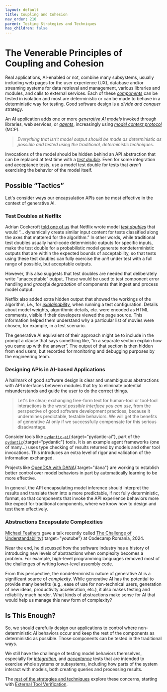 ```yaml
---
layout: default
title: Coupling and Cohesion
nav_order: 210
parent: Testing Strategies and Techniques
has_children: false
---
```


# The Venerable Principles of Coupling and Cohesion

Real applications, AI-enabled or not, combine many subsystems, usually including web pages for the user experience (UX), database and/or streaming systems for data retrieval and management, various libraries and modules, and calls to external services. Each of these [_components_]({{site.glossaryurl}}/#component) can be tested in isolation and most are deterministic or can be made to behave in a deterministic way for testing. Good software design is a _divide and conquer_ strategy. 

An AI application adds one or more [_generative AI models_]({{site.glossaryurl}}/#generative-ai-model) invoked through libraries, web services, or [_agents_]({{site.glossaryurl}}/#agent), increasingly using [_model context protocol_]({{site.glossaryurl}}/#model-context-protocol) (MCP). 

> _Everything that isn't model output should be made as deterministic as possible and tested using the traditional, deterministic techniques._ 

Invocations of the model should be hidden behind an API abstraction that can be replaced at test time with a [_test double_]({{site.glossaryurl}}/#test-double). Even for some integration and acceptance tests, use a model test double for tests that _aren't_ exercising the behavior of the model itself.

## Possible &ldquo;Tactics&rdquo;

Let's consider ways our encapsulation APIs can be most effective in the context of generative AI.

### Test Doubles at Netflix

Adrian Cockcroft [told one of us]({{site.baseurl}}/testing-problems/#is-this-really-a-new-problem) that Netflix wrote model [_test doubles_]({{site.glossaryurl}}/#test-double) that would &ldquo;... dynamically create similar input content for tests classified along the axes that mattered for the algorithm.&rdquo; In other words, while traditional test doubles usually hard-code deterministic outputs for specific inputs, make the test double for a probabilistic model generate nondeterministic outputs that are within the expected bounds of acceptability, so that tests using these test doubles can fully exercise the _unit_ under test with a full range of possible, but acceptable outputs.

However, this also suggests that test doubles are needed that deliberately write &ldquo;unacceptable&rdquo; output. These would be used to test component error handling and _graceful degradation_ of components that ingest and process model output.

Netflix also added extra hidden output that showed the workings of the algorithm, i.e., for [_explainability_]({{site.glossaryurl}}/#explainability), when running a test configuration. Details about model weights, algorithmic details, etc. were encoded as HTML comments, visible if their developers viewed the page source. This information helped them understand why a particular list of movies were chosen, for example, in a test scenario.

The generative AI equivalent of their approach might be to include in the prompt a clause that says something like, &ldquo;in a separate section explain how you came up with the answer&rdquo;. The output of that section is then hidden from end users, but recorded for monitoring and debugging purposes by the engineering team.

### Designing APIs in AI-based Applications

A hallmark of good software design is clear and unambiguous abstractions with API interfaces between modules that try to eliminate potential misunderstands and guide the user to do the correct things. 

> Let's be clear; exchanging free-form text for human-tool or tool-tool interactions is the _worst possible interface you can use_, from the perspective of good software development practices, because it undermines predictable, testable behaviors. We will get the benefits of generative AI only if we successfully compensate for this serious disadvantage.

Consider tools like [`pydantic-ai`](https://github.com/pydantic/pydantic-ai/){:target="pydantic-ai"}, part of the [`pydantic`](https://ai.pydantic.dev){:target="pydantic"} tools. It is an example agent frameworks (one of many...) uses type checking of results returned by models and other tool invocations. This introduces an extra level of rigor and validation of the information exchanged.

Projects like [OpenDXA with DANA](https://the-ai-alliance.github.io/#ai-powered-programming-language-for-agents){:target="dana"} are working to establish better control over model behaviors in part by automatically learning to be more effective.

In general, the API encapsulating model inference should interpret the results and translate them into a more predictable, if not fully deterministic, format, so that components that invoke the API experience behaviors more like expect for traditional components, where we know how to design and test them effectively.

### Abstractions Encapsulate Complexities

[Michael Feathers]({{site.baseurl}}/references/#michael-feathers) gave a talk recently called [The Challenge of Understandability](https://www.youtube.com/watch?v=sGgkl_RnkvQ){:target="youtube"} at Codecamp Romania, 2024.  

Near the end, he discussed how the software industry has a history of introducing new levels of abstractions when complexity becomes a problem. For example, high-level programming languages removed most of the challenges of writing lower-level assembly code.

From this perspective, the nondeterministic nature of generative AI is a significant source of _complexity_. While generative AI has the potential to provide many benefits (e.g., ease of use for non-technical users, generation of new ideas, productivity acceleration, etc.), it also makes testing and reliability much harder. What kinds of abstractions make sense for AI that would help us manage this new form of complexity?

## Is This Enough?

So, we should carefully design our applications to control where non-deterministic AI behaviors occur and keep the rest of the components as deterministic as possible. Those components can be tested in the traditional ways.

We still have the challenge of testing model behaviors themselves, especially for [_integration_]({{site.glossaryurl}}/#integration-test), and [_acceptance_]({{site.glossaryurl}}/#acceptance-test) tests that are intended to exercise whole systems or subsystems, including how parts of the system interact with models, both creating queries and processing results. 

The [rest of the strategies and techniques]({{site.baseurl}}/testing-strategies/testing-strategies/) explore these concerns, starting with [External Tool Verification]({{site.baseurl}}/testing-strategies/external-verification/).

